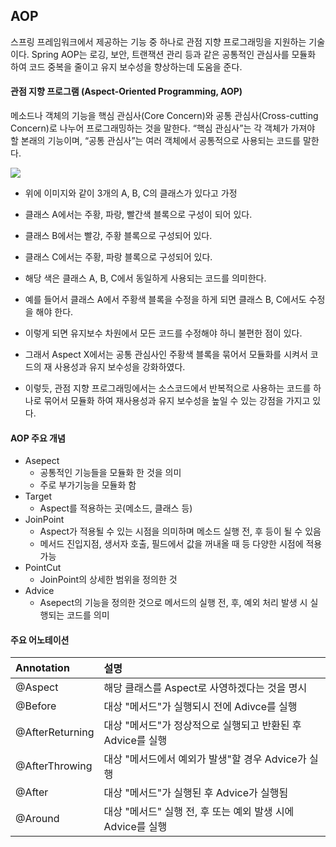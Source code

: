 ## AOP

스프링 프레임워크에서 제공하는 기능 중 하나로 관점 지향 프로그래밍을 지원하는 기술이다.
Spring AOP는 로깅, 보안, 트랜잭션 관리 등과 같은 공통적인 관심사를 모듈화 하여 코드 중복을 줄이고 유지 보수성을 향상하는데 도움을 준다.

#### 관점 지향 프로그램 (Aspect-Oriented Programming, AOP)

 메소드나 객체의 기능을 핵심 관심사(Core Concern)와 공통 관심사(Cross-cutting Concern)로 나누어 프로그래밍하는 것을 말한다.
 “핵심 관심사”는 각 객체가 가져야 할 본래의 기능이며, “공통 관심사”는 여러 객체에서 공통적으로 사용되는 코드를 말한다.

![](https://img1.daumcdn.net/thumb/R1280x0/?scode=mtistory2&fname=https%3A%2F%2Fblog.kakaocdn.net%2Fdn%2FeNJDYG%2FbtszlXA9nf4%2FO8iWnWIxfiJP97JNkNNkG0%2Fimg.png)

-  위에 이미지와 같이 3개의 A, B, C의 클래스가 있다고 가정

- 클래스 A에서는 주황, 파랑, 빨간색 블록으로 구성이 되어 있다.
- 클래스 B에서는 빨강, 주황 블록으로 구성되어 있다.
- 클래스 C에서는 주황, 파랑 블록으로 구성되어 있다. 
- 해당 색은 클래스 A, B, C에서 동일하게 사용되는 코드를 의미한다.

- 예를 들어서 클래스 A에서 주황색 블록을 수정을 하게 되면 클래스 B, C에서도 수정을 해야 한다. 
- 이렇게 되면 유지보수 차원에서 모든 코드를 수정해야 하니 불편한 점이 있다. 
- 그래서 Aspect X에서는 공통 관심사인 주황색 블록을 묶어서 모듈화를 시켜서 코드의 재 사용성과 유지 보수성을 강화하였다. 
- 이렇듯, 관점 지향 프로그래밍에서는 소스코드에서 반복적으로 사용하는 코드를 하나로 묶어서 모듈화 하여 재사용성과 유지 보수성을 높일 수 있는 강점을 가지고 있다.

#### AOP 주요 개념

- Asepect
    - 공통적인 기능들을 모듈화 한 것을 의미
    - 주로 부가기능을 모듈화 함
- Target
    - Aspect를 적용하는 곳(메소드, 클래스 등)
- JoinPoint
     - Aspect가 적용될 수 있는 시점을 의미하며 메소드 실행 전, 후 등이 될 수 있음
     - 메서드 진입지점, 생서자 호출, 필드에서 값을 꺼내올 때 등 다양한 시점에 적용가능
- PointCut
    - JoinPoint의 상세한 범위을 정의한 것
- Advice
    - Asepect의 기능을 정의한 것으로  메서드의 실행 전, 후, 예외 처리 발생 시 실행되는 코드를 의미

#### 주요 어노테이션

|Annotation|설명|
|:---|:---|
|@Aspect|해당 클래스를 Aspect로 사영하겠다는 것을 명시|
|@Before|대상 "메서드"가 실행되시 전에 Adivce를 실행|
|@AfterReturning|대상 "메서드"가 정상적으로 실행되고 반환된 후 Advice를 실행|
|@AfterThrowing|대상 "메서드에서 예외가 발생"할 경우 Advice가 실행|
|@After|대상 "메서드"가 실행된 후 Advice가 실행됨|
|@Around|대상 "메서드" 실행 전, 후 또는 예외 발생 시에 Advice를 실행|